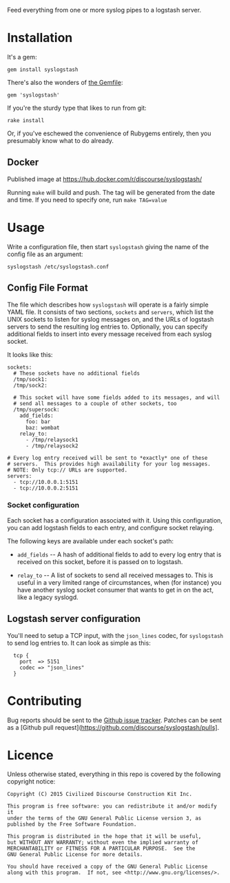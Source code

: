 Feed everything from one or more syslog pipes to a logstash server.

# Installation

It's a gem:

    gem install syslogstash

There's also the wonders of [the Gemfile](http://bundler.io):

    gem 'syslogstash'

If you're the sturdy type that likes to run from git:

    rake install

Or, if you've eschewed the convenience of Rubygems entirely, then you
presumably know what to do already.

## Docker

Published image at https://hub.docker.com/r/discourse/syslogstash/

Running `make` will build and push. The tag will be generated from the date and time.
If you need to specify one, run `make TAG=value`


# Usage

Write a configuration file, then start `syslogstash` giving the name of the
config file as an argument:

    syslogstash /etc/syslogstash.conf

## Config File Format

The file which describes how `syslogstash` will operate is a fairly simple
YAML file.  It consists of two sections, `sockets` and `servers`, which list
the UNIX sockets to listen for syslog messages on, and the URLs of logstash
servers to send the resulting log entries to.  Optionally, you can specify
additional fields to insert into every message received from each syslog
socket.

It looks like this:

    sockets:
      # These sockets have no additional fields
      /tmp/sock1:
      /tmp/sock2:

      # This socket will have some fields added to its messages, and will
      # send all messages to a couple of other sockets, too
      /tmp/supersock:
        add_fields:
          foo: bar
          baz: wombat
        relay_to:
          - /tmp/relaysock1
          - /tmp/relaysock2

    # Every log entry received will be sent to *exactly* one of these
    # servers.  This provides high availability for your log messages.
    # NOTE: Only tcp:// URLs are supported.
    servers:
      - tcp://10.0.0.1:5151
      - tcp://10.0.0.2:5151


### Socket configuration

Each socket has a configuration associated with it.  Using this
configuration, you can add logstash fields to each entry, and configure
socket relaying.

The following keys are available under each socket's path:

* `add_fields` -- A hash of additional fields to add to every log entry that
  is received on this socket, before it is passed on to logstash.

* `relay_to` -- A list of sockets to send all received messages to.  This is
  useful in a very limited range of circumstances, when (for instance) you
  have another syslog socket consumer that wants to get in on the act, like
  a legacy syslogd.


## Logstash server configuration

You'll need to setup a TCP input, with the `json_lines` codec, for
`syslogstash` to send log entries to.  It can look as simple as this:

      tcp {
        port  => 5151
        codec => "json_lines"
      }


# Contributing

Bug reports should be sent to the [Github issue
tracker](https://github.com/discourse/syslogstash/issues).
Patches can be sent as a [Github pull
request](https://github.com/discourse/syslogstash/pulls].


# Licence

Unless otherwise stated, everything in this repo is covered by the following
copyright notice:

    Copyright (C) 2015 Civilized Discourse Construction Kit Inc.

    This program is free software: you can redistribute it and/or modify it
    under the terms of the GNU General Public License version 3, as
    published by the Free Software Foundation.

    This program is distributed in the hope that it will be useful,
    but WITHOUT ANY WARRANTY; without even the implied warranty of
    MERCHANTABILITY or FITNESS FOR A PARTICULAR PURPOSE.  See the
    GNU General Public License for more details.

    You should have received a copy of the GNU General Public License
    along with this program.  If not, see <http://www.gnu.org/licenses/>.
